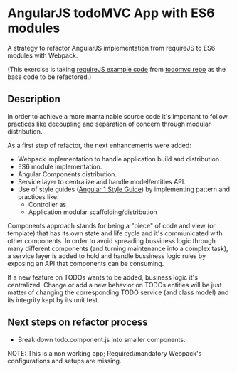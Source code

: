 # AngularJS todoMVC App with ES6 modules

A strategy to refactor AngularJS implementation from requireJS to ES6 modules with Webpack.

(This exercise is taking [requireJS example code](https://github.com/tastejs/todomvc/tree/gh-pages/examples/angularjs_require) from [todomvc repo](https://github.com/tastejs/todomvc) as the base code to be refactored.)

## Description

In order to achieve a more mantainable source code it's important to follow practices like decoupling and separation of concern through modular distribution.

As a first step of refactor, the next enhancements were added:

- Webpack implementation to handle application build and distribution.
- ES6 module implementation.
- Angular Components distribution.
- Service layer to centralize and handle model/entities API.
- Use of style guides ([Angular 1 Style Guide](https://github.com/johnpapa/angular-styleguide/blob/master/a1/README.md)) by implementing pattern and practices like:
  - Controller as
  - Application modular scaffolding/distribution

Components approach stands for being a "piece" of code and view (or template) that has its own state and life cycle and it's communicated with other components. In order to avoid spreading bussiness logic through many different components (and turning maintenance into a complex task), a service layer is added to hold and handle bussiness logic rules by exposing an API that components can be consuming.

If a new feature on TODOs wants to be added, business logic it's centralized. Change or add a new behavior on TODOs entities will be just matter of changing the corresponding TODO service (and class model) and its integrity kept by its unit test.

## Next steps on refactor process

- Break down todo.component.js into smaller components.



NOTE: This is a non working app; Required/mandatory Webpack's configurations and setups are missing.
